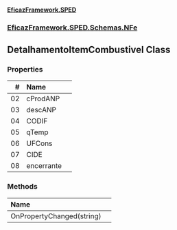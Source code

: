 #### [EficazFramework.SPED](EficazFrameworkSPED.md 'EficazFramework SPED')
### [EficazFramework.SPED.Schemas.NFe](EficazFramework.SPED.Schemas.NFe.md 'EficazFramework.SPED.Schemas.NFe')

## DetalhamentoItemCombustivel Class
### Properties

| # | Name | |
| ---: | :--- | :--- |
| 02 | cProdANP |  |
| 03 | descANP |  |
| 04 | CODIF |  |
| 05 | qTemp |  |
| 06 | UFCons |  |
| 07 | CIDE |  |
| 08 | encerrante |  |
### Methods

| Name | |
| :--- | :--- |
| OnPropertyChanged(string) |  |

